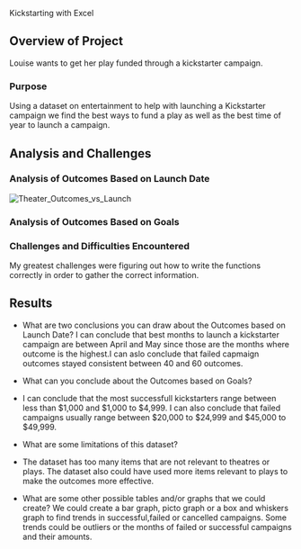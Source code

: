  Kickstarting with Excel

## Overview of Project
Louise wants to get her play funded through a kickstarter campaign.   
### Purpose
Using a dataset on entertainment to help with launching a Kickstarter campaign we find the best ways to fund a play as well as the best time of year to launch a campaign.
## Analysis and Challenges

### Analysis of Outcomes Based on Launch Date
![Theater_Outcomes_vs_Launch](/Resouces/Theater_Outcomes_vs_Launch.png)

### Analysis of Outcomes Based on Goals

### Challenges and Difficulties Encountered
My greatest challenges were figuring out how to write the functions correctly in order to gather the correct information.

## Results

- What are two conclusions you can draw about the Outcomes based on Launch Date?
I can conclude that best months to launch a kickstarter campaign are between April and May since those are the months where outcome is the highest.I can aslo conclude that failed capmaign outcomes stayed consistent between 40 and 60 outcomes.
- What can you conclude about the Outcomes based on Goals?
- I can conclude that the most successfull kickstarters range between less than $1,000 and $1,000 to $4,999. I can also conclude that failed campaigns usually range between $20,000 to $24,999 and $45,000 to $49,999.

- What are some limitations of this dataset?
- The dataset has too many items that are not relevant to theatres or plays. The dataset also could have used more items relevant to plays to make the outcomes more effective. 

- What are some other possible tables and/or graphs that we could create?
We could create a bar graph, picto graph or a box and whiskers graph to find trends in successful,failed or cancelled campaigns. Some trends could be outliers or the months of failed or successful campaigns and their amounts.    
